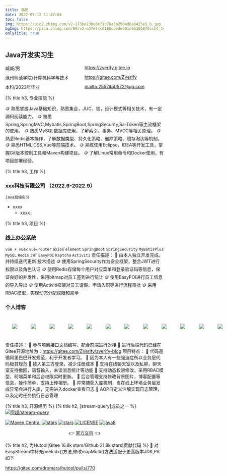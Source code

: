 ```yaml
---
title: 简历
date: 2022-07-12 11:47:04
toc: false
img: https://pic2.zhimg.com/v2-175be238e0e71c76a5b2504d6a9425e5_b.jpg
bgImg: https://pica.zhimg.com/80/v2-a37e7cc018bcdede301c9530587dccb4_1440w.jpg
onlyTitle: true
---
```



## Java开发实习生
<div style="display: grid;
  grid-template-columns: 50% 50%;
  grid-template-rows: 30px 30px;">
  <div>臧臧/男</div>
  <div><i class="fa-solid fa-house-chimney"></i><a href="https://zverify.gitee.io">https://zverify.gitee.io</a></div>
  <div>沧州师范学院/计算机科学与技术</div>
  <div><i class="fa-brands fa-git"></i><a href="https://gitee.com/ZVerify">https://gitee.com/ZVerify</a></div>
  <div>本科/2023年毕业</div>
  <div><i class="fa-regular fa-envelope"></i> <a href="mailto:2557450572@qq.com">mailto:2557450572@qq.com</a></div>
</div>

{% title h3, 专业技能 %}

🪙 熟悉掌握Java基础知识，熟悉集合，JUC、锁，设计模式等相关技术，有一定源码阅读能力。
🪙 熟悉Spring,SpringMVC,Mybatis,SpringBoot,SpringSecurity,Sa-Token等主流框架的使用。
🪙 熟悉MySQL数据库使用，了解索引、事务、MVCC等相关原理。
🪙 熟悉Redis基本操作，了解数据类型、持久化策略、删除策略、缓存淘汰等机制。
🪙 熟悉HTML,CSS,Vue等前端技术。
🪙 熟练使用Eclipse，IDEA等开发工具，掌握Git版本控制工具和Maven构建项目。
🪙 了解Linux常用命令和Docker使用，有项目部署经验。

{% title h3, 工作 %}
### xxx科技有限公司 （2022.6-2022.9）
`Java后端实习`

- xxxx
    - xxxx，

{% title h3, 项目 %}
### 线上办公系统
`vue + vuex` `vue-router` `axios`  `element`
`SpringBoot` `SpringSecurity` `MyBatisPlus` `MySQL` `Redis` `JWT` `EasyPOI` `Kaptcha` `Activiti`
责任描述：
🍍 由本人独立开发完成，并持续迭代更新
技术描述
🪙 使用SpringSecurity作为安全框架，整合JWT进行权限以及角色认证 
🪙 使用Redis存储每个用户对应菜单和登录验证码等信息，保证良好的并发性，采用bitmap对员工签到进行统计 
🪙 使用EasyPOI进行员工信息的导入导出 
🪙 使用Activiti框架对员工请假，申请入职等进行流程审批 
🪙 采用RBAC模型，实现动态分配权限和菜单

### 个人博客

   <a style="width: 713px; height: 67px; display: flex; flex-wrap: wrap; justify-content: space-around; align-items: center; margin: 0 auto;" target="_blank" href="https://zverify.zang.link/">
      <img style="margin:0; transform: translateX(0)" src="https://img.shields.io/badge/Redis-7.0.4-critical"/>
      <img style="margin:0; transform: translateX(0)" src="https://img.shields.io/badge/JDK-17+-green.svg"/>
      <img style="margin:0; transform: translateX(0)" src="https://img.shields.io/badge/springboot-2.2.2-orange"/>
      <img style="margin:0; transform: translateX(0)" src="https://img.shields.io/badge/mysql-8.0.26-success"/>
      <img style="margin:0; transform: translateX(0)" src="https://img.shields.io/badge/sa--token-1.30.0-blueviolet"/>
      <img style="margin:0; transform: translateX(0)" src="https://img.shields.io/badge/mybatis--plus-3.5.2-green"/>
      <img style="margin:0; transform: translateX(0)" src="https://img.shields.io/badge/quartz-2.3.2-ff69b4"/>
      <img style="margin:0; transform: translateX(0)" src="https://img.shields.io/badge/rabbitmq-3.10.7-green"/>
      <img style="margin:0; transform: translateX(0)" src="https://img.shields.io/badge/spring--websocket-5.2.2-9cf"/>
      <img style="margin:0; transform: translateX(0)" src="https://img.shields.io/badge/stream--query-1.6.0-yello"/>
      <img style="margin:0; transform: translateX(0)" src="https://img.shields.io/badge/SM4-%E5%8A%A8%E6%80%81%E7%A7%98%E9%92%A5-red"/>
      <img style="margin:0; transform: translateX(0)" src="https://img.shields.io/badge/aliyun--sdk--oss-3.10.2-orange"/>
   </a>


责任描述： 
🍍 参与项目接口文档编写，配合前端进行对接
🍍 进行后端代码已经在Gitee开源地址为：https://gitee.com/ZVerify/zverify-blog 
项目特点： 
🥝 代码遵循阿里巴巴开发规范，利于开发者学习。
🥝 因为本人有一些强迫症所以业务层代码极其规范
🥝 接入第三方登录，减少注册成本
🥝 支持在线聊天室以及私聊，聊天室支持撤回，语音输入，未读消息统计等功能
🥝 支持动态权限修改，采用RBAC模型，前端菜单和后台权限实时更新。
🥝 后台管理支持修改背景图片，博客配置等信息，操作简单，支持上传相册。
🥝 异常捕获入库机制，当在线上环境业务层发成异常会进行入库，无需进入docker查看日志
🥝 AOP自定义注解实现日志管理，以及定时任务执行日志管理

{% title h3, 开源经历 %}
{% title h2, [stream-query]成员之一 %}
[![阿超/stream-query](https://gitee.com/VampireAchao/stream-query/widgets/widget_card.svg?colors=4183c4,ffffff,ffffff,e3e9ed,666666,9b9b9b)](https://gitee.com/VampireAchao/stream-query)

[![Maven Central](https://img.shields.io/maven-central/v/io.github.vampireachao/stream-query.svg?label=Maven%20Central)](https://search.maven.org/artifact/io.github.vampireachao/stream-query)
[![stars](https://gitee.com/vampireachao/stream-query/badge/star.svg)](https://gitee.com/VampireAchao/stream-query)
[![stars](https://img.shields.io/github/stars/vampireachao/stream-query.svg?style=social)](https://github.com/VampireAchao/stream-query)
[![LICENSE](https://img.shields.io/badge/license-Apache%202-blue)](https://github.com/VampireAchao/stream-query/blob/master/LICENSE)
[![java8](https://img.shields.io/badge/java-8-blue)](https://docs.oracle.com/javase/8/docs/)
<p align="center">
	👉 <a href="https://vampireachao.gitee.io/stream-query-docs/#/">官方文档</a> 👈
</p>
{% title h2, 为Hutool(Gitee 16.8k stars/Github 21.8k stars)贡献代码 %}
🥝 对EasyStream中补充peekIdx()方法,修改mapMulti()方法适配于更高版本JDK,PR如下 

<a href="https://gitee.com/dromara/hutool/pulls/770">https://gitee.com/dromara/hutool/pulls/770</a>